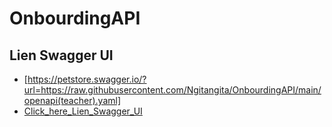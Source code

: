 # OnbourdingAPI

## Lien Swagger UI
- [https://petstore.swagger.io/?url=https://raw.githubusercontent.com/Ngitangita/OnbourdingAPI/main/openapi(teacher).yaml]
- [Click_here_Lien_Swagger_UI](https://petstore.swagger.io/?url=https://raw.githubusercontent.com/Ngitangita/OnbourdingAPI/main/openapi(teacher).yaml)